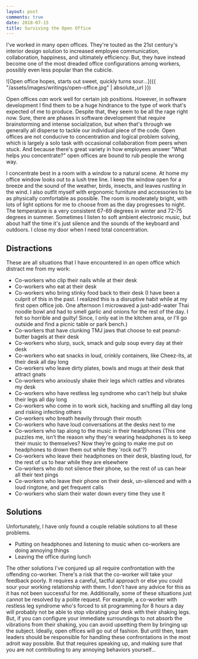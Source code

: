 ```yaml
---
layout: post
comments: true
date: 2018-07-15
title: Surviving the Open Office
---
```


I've worked in many open offices. They're touted as the 21st century's interior design solution to 
increased employee communication, collaboration, happiness, and ultimately efficiency. But, they have instead 
become one of the most dreaded office configurations among workers, possibly even less popular than the cubicle.

![Open office hopes, starts out sweet, quickly turns sour...]({{ "/assets/images/writings/open-office.jpg" | absolute_url }}) 

Open offices _can_ work well for certain job positions. However, in software development I find them to be a
huge hindrance to the type of work that's expected of me to produce. Despite that, they seem to be all the rage right
now. Sure, there are phases in software development that require brainstorming and intense socialization, but when that's 
through we generally all disperse to tackle our individual piece of the code. Open offices are not conducive to concentration 
and logical problem solving, which is largely a solo task with occasional collaboration from peers when stuck. And because 
there's great variety in how employees answer "What helps you concentrate?" open offices are bound to rub people the wrong 
way.

I concentrate best in a room with a window to a natural scene. At home my office window looks out to a lush tree
line. I keep the window open for a breeze and the sound of the weather, birds, insects, and leaves rustling in the wind. I also 
outfit myself with ergonomic furniture and accessories to be as physically comfortable as possible. The room is 
moderately bright, with lots of light options for me to choose from as the day progresses to night. The temperature is a very
consistent 67-69 degrees in winter and 72-75 degrees in summer. Sometimes I listen to soft ambient electronic music, 
but about half the time it's just silence and the sounds of the keyboard and outdoors. I close my door when I need total 
concentration.

## Distractions

These are all situations that I have encountered in an open office which distract me from my work:

- Co-workers who clip their nails while at their desk
- Co-workers who eat at their desk
- Co-workers who bring stinky food back to their desk (I have been a culprit of this in the past. I realized 
this is a disruptive habit while at my first open office job. One afternoon I microwaved a just-add-water Thai noodle 
bowl and had to smell garlic and onions for the rest of the day. I felt so horrible and guilty! Since, I only eat in 
the kitchen area, or I'll go outside and find a picnic table or park bench.)
- Co-workers that have clunking TMJ jaws that choose to eat peanut-butter bagels at their desk
- Co-workers who slurp, suck, smack and gulp soup every day at their desk
- Co-workers who eat snacks in loud, crinkly containers, like Cheez-Its, at their desk all day long
- Co-workers who leave dirty plates, bowls and mugs at their desk that attract gnats
- Co-workers who anxiously shake their legs which rattles and vibrates my desk
- Co-workers who have restless leg syndrome who can't help but shake their legs all day long
- Co-workers who come in to work sick, hacking and snuffling all day long and risking infecting others
- Co-workers who breath heavily through their mouth
- Co-workers who have loud conversations at the desks next to me
- Co-workers who tap along to the music in their headphones (This one puzzles me, isn’t the reason why they're
wearing headphones is to keep their music to themselves? Now they’re going to make me put on headphones to drown them out
while they 'rock out'?)
- Co-workers who leave their headphones on their desk, blasting loud, for the rest of us to hear while they are elsewhere
- Co-workers who do not silence their phone, so the rest of us can hear all their text pings
- Co-workers who leave their phone on their desk, un-silenced and with a loud ringtone, and get frequent calls
- Co-workers who slam their water down every time they use it

## Solutions

Unfortunately, I have only found a couple reliable solutions to all these problems.

- Putting on headphones and listening to music when co-workers are doing annoying things
- Leaving the office during lunch

The other solutions I've conjured up all require confrontation with the offending co-worker. There's a 
risk that the co-worker will take your feedback poorly. It requires a careful, tactful approach or else you could
sour your working relationship with them. I don't have any advice for this as it has not been successful for me. 
Additionally, some of these situations just cannot be resolved by a polite request. For example, a co-worker
with restless leg syndrome who's forced to sit programming for 8 hours a day will probably not be able to 
stop vibrating your desk with their shaking legs. But, if you can configure your immediate surroundings to not 
absorb the vibrations from their shaking, you can avoid upsetting them by bringing up the subject. Ideally, open
offices will go out of fashion. But until then, team leaders should be responsible for handling these confrontations 
in the most adroit way possible. But that requires speaking up, and
making sure that you are not contributing to any annoying behaviors yourself...
